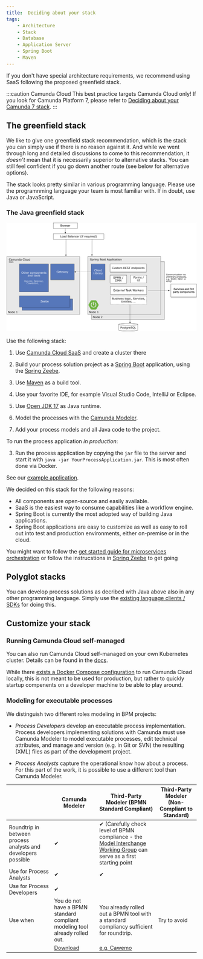 ```yaml
---
title:  Deciding about your stack
tags:
    - Architecture
    - Stack
    - Database
    - Application Server
    - Spring Boot
    - Maven
---
```


If you don't have special architecture requirements, we recommend using SaaS following the proposed greenfield stack.

:::caution Camunda Cloud
This best practice targets Camunda Cloud only! If you look for Camunda Platform 7, please refer to [Deciding about your Camunda 7 stack](../deciding-about-your-stack-c7/).
:::

## The greenfield stack

We like to give one greenfield stack recommendation, which is the stack you can simply use if there is no reason against it. And while we went through long and detailed discussions to come to this recommendation, it *doesn't* mean that it is necessarily superior to alternative stacks. You can still feel confident if you go down another route (see below for alternative options). 

The stack looks pretty similar in various programming language. Please use the programnming language your team is most familiar with. If in doubt, use Java or JavaScript.

### The Java greenfield stack

![greenfield stack architecture diagram](deciding-about-your-stack-assets/greenfield-architecture.png)

Use the following stack:

1. Use [Camunda Cloud SaaS](https://accounts.cloud.camunda.io/signup) and create a cluster there

1. Build your process solution project as a [Spring Boot](https://spring.io/projects/spring-boot) application, using the [Spring Zeebe](/docs/apis-clients/community-clients/spring/).

2. Use [Maven](https://maven.apache.org/) as a build tool.

3. Use your favorite IDE, for example Visual Studio Code, IntelliJ or Eclipse.

3. Use [Open JDK 17](https://jdk.java.net/17/) as Java runtime.

4. Model the processes with the [Camunda Modeler](https://camunda.org/download/modeler/).

4. Add your process models and all Java code to the project.

To run the process application *in production*:

3. Run the process application by copying the `jar` file to the server and start it with `java -jar YourProcessApplication.jar`. This is most often done via Docker.

See our [example application](https://github.com/camunda-community-hub/camunda-cloud-examples/tree/main/twitter-review-java-springboot).


We decided on this stack for the following reasons:

- All components are open-source and easily available.
- SaaS is the easiest way to consume capabilities like a workflow engine.
- Spring Boot is currently the most adopted way of building Java applications.
- Spring Boot applications are easy to customize as well as easy to roll out into test and production environments, either on-premise or in the cloud.

You might want to follow the [get started guide for microservices orchestration](/guides/getting-started-orchestrate-microservices.md) or follow the instrucstions in [Spring Zeebe](https://github.com/camunda-community-hub/spring-zeebe) to get going


## Polyglot stacks

You can develop process solutions as decribed with Java above also in any other programming language. Simply use the [existing language clients / SDKs](/docs/apis-clients/working-with-apis-clients/) for doing this.

<!--
## The JavaScript greenfield stack

## The C# greenfield stack
-->

## Customize your stack

### Running Camunda Cloud self-managed

You can also run Camunda Cloud self-managed on your own Kubernetes cluster. Details can be found in the [docs](/docs/self-managed/overview).

While there [exists a Docker Compose configuration](/self-managed/zeebe-deployment/docker/install.md) to run Camunda Cload locally, this is not meant to be used for production, but rather to quickly startup compenents on a developer machine to be able to play around.


### Modeling for executable processes

We distinguish two different roles modeling in BPM projects:

* *Process Developers* develop an executable process implementation. Process developers implementing solutions with Camunda must use Camunda Modeler to model executable processes, edit technical attributes, and manage and version (e.g. in Git or SVN) the resulting (XML) files as part of the development project.

* *Process Analysts* capture the operational know how about a process. For this part of the work, it is possible to use a different tool than Camunda Modeler.

|  | Camunda Modeler | Third-Party Modeler (BPMN Standard Compliant) | Third-Party Modeler (Non-Compliant to Standard) |
| -- | -- | -- | -- |
| Roundtrip in between process analysts and developers possible | &#10004; | &#10004; (Carefully check level of BPMN compliance - the [Model Interchange Working Group](http://bpmn-miwg.github.io/bpmn-miwg-tools/) can serve as a first starting point |  |
| Use for Process Analysts | &#10004; | &#10004; |  |
| Use for Process Developers | &#10004; |  |  |
| Use when | You do not have a BPMN standard compliant modeling tool already rolled out. | You already rolled out a BPMN tool with a standard compliancy sufficient for roundtrip. | Try to avoid  |
| | [Download](https://camunda.org/download/modeler/) | [e.g. Cawemo](http://cawemo.com/) |  |